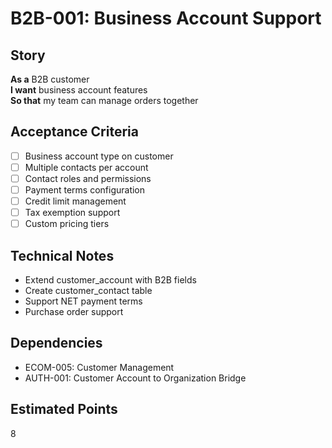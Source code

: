 # B2B-001: Business Account Support

## Story

**As a** B2B customer  
**I want** business account features  
**So that** my team can manage orders together

## Acceptance Criteria

- [ ] Business account type on customer
- [ ] Multiple contacts per account
- [ ] Contact roles and permissions
- [ ] Payment terms configuration
- [ ] Credit limit management
- [ ] Tax exemption support
- [ ] Custom pricing tiers

## Technical Notes

- Extend customer_account with B2B fields
- Create customer_contact table
- Support NET payment terms
- Purchase order support

## Dependencies

- ECOM-005: Customer Management
- AUTH-001: Customer Account to Organization Bridge

## Estimated Points

8

